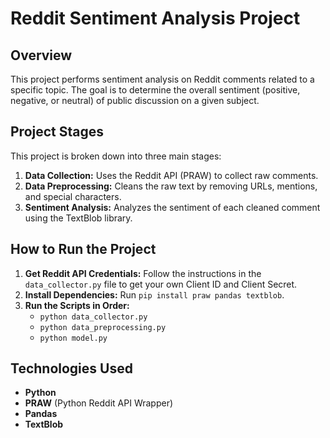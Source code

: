 # Reddit Sentiment Analysis Project

## Overview
This project performs sentiment analysis on Reddit comments related to a specific topic. The goal is to determine the overall sentiment (positive, negative, or neutral) of public discussion on a given subject.

## Project Stages
This project is broken down into three main stages:
1.  **Data Collection:** Uses the Reddit API (PRAW) to collect raw comments.
2.  **Data Preprocessing:** Cleans the raw text by removing URLs, mentions, and special characters.
3.  **Sentiment Analysis:** Analyzes the sentiment of each cleaned comment using the TextBlob library.

## How to Run the Project
1.  **Get Reddit API Credentials:** Follow the instructions in the `data_collector.py` file to get your own Client ID and Client Secret.
2.  **Install Dependencies:** Run `pip install praw pandas textblob`.
3.  **Run the Scripts in Order:**
    * `python data_collector.py`
    * `python data_preprocessing.py`
    * `python model.py`

## Technologies Used
-   **Python**
-   **PRAW** (Python Reddit API Wrapper)
-   **Pandas**
-   **TextBlob**
